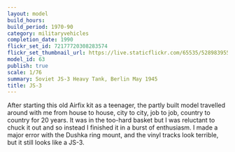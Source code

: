 ```yaml
---
layout: model
build_hours: 
build_period: 1970-90
category: militaryvehicles
completion_date: 1990
flickr_set_id: 72177720308283574
flickr_set_thumbnail_url: https://live.staticflickr.com/65535/52898395576_bee0461edb_m.jpg
model_id: 63
publish: true
scale: 1/76
summary: Soviet JS-3 Heavy Tank, Berlin May 1945
title: JS-3
---
```


After starting this old Airfix kit as a teenager, the partly built model travelled around with me from house to house, city to city, job to job, country to country for 20 years. It was in the too-hard basket but I was reluctant to chuck it out and so instead I finished it in a burst of enthusiasm. I made a major error with the Dushka ring mount, and the vinyl tracks look terrible, but it still looks like a JS-3.
